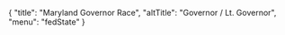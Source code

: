 {
    "title": "Maryland Governor Race",
    "altTitle": "Governor / Lt. Governor",
    "menu": "fedState"
}
